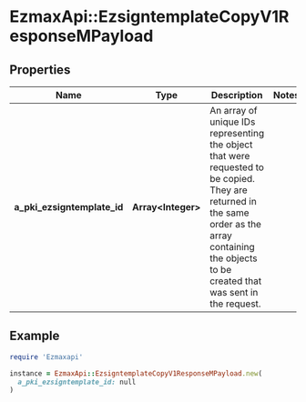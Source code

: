 # EzmaxApi::EzsigntemplateCopyV1ResponseMPayload

## Properties

| Name | Type | Description | Notes |
| ---- | ---- | ----------- | ----- |
| **a_pki_ezsigntemplate_id** | **Array&lt;Integer&gt;** | An array of unique IDs representing the object that were requested to be copied.  They are returned in the same order as the array containing the objects to be created that was sent in the request. |  |

## Example

```ruby
require 'Ezmaxapi'

instance = EzmaxApi::EzsigntemplateCopyV1ResponseMPayload.new(
  a_pki_ezsigntemplate_id: null
)
```

